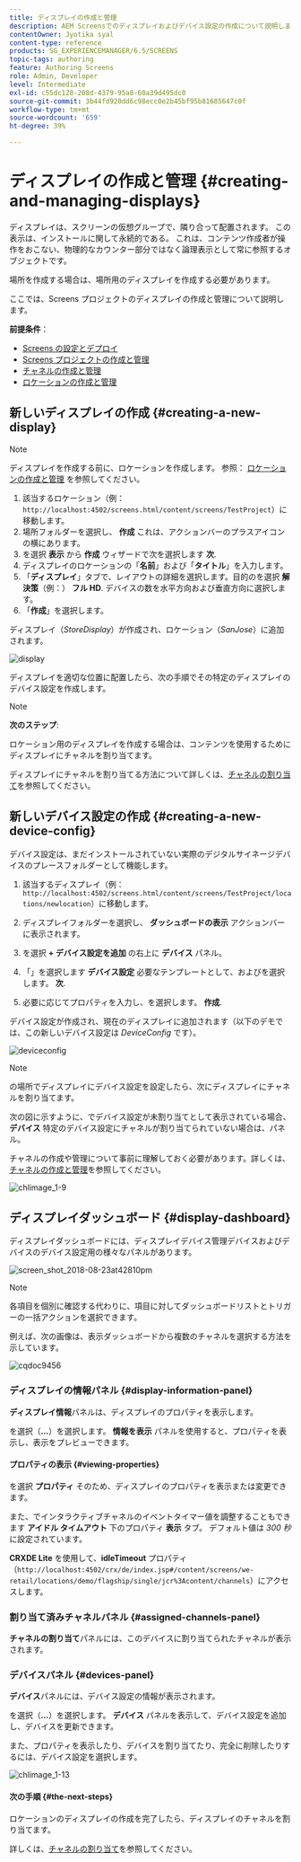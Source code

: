 ```yaml
---
title: ディスプレイの作成と管理
description: AEM Screensでのディスプレイおよびデバイス設定の作成について説明します。 表示ダッシュボードについても説明します。
contentOwner: Jyotika syal
content-type: reference
products: SG_EXPERIENCEMANAGER/6.5/SCREENS
topic-tags: authoring
feature: Authoring Screens
role: Admin, Developer
level: Intermediate
exl-id: c55dc128-208d-4379-95a8-60a39d495dc0
source-git-commit: 3b44fd920dd6c98ecc0e2b45bf95b81685647c0f
workflow-type: tm+mt
source-wordcount: '659'
ht-degree: 39%

---
```


# ディスプレイの作成と管理 {#creating-and-managing-displays}

ディスプレイは、スクリーンの仮想グループで、隣り合って配置されます。 この表示は、インストールに関して永続的である。 これは、コンテンツ作成者が操作をおこない、物理的なカウンター部分ではなく論理表示として常に参照するオブジェクトです。

場所を作成する場合は、場所用のディスプレイを作成する必要があります。

ここでは、Screens プロジェクトのディスプレイの作成と管理について説明します。

**前提条件**：

* [Screens の設定とデプロイ](configuring-screens-introduction.md)
* [Screens プロジェクトの作成と管理](creating-a-screens-project.md)
* [チャネルの作成と管理](managing-channels.md)
* [ロケーションの作成と管理](managing-locations.md)

## 新しいディスプレイの作成 {#creating-a-new-display}

>[!NOTE]
>
>ディスプレイを作成する前に、ロケーションを作成します。 参照： [ロケーションの作成と管理](managing-locations.md) を参照してください。

1. 該当するロケーション（例：`http://localhost:4502/screens.html/content/screens/TestProject`）に移動します。
1. 場所フォルダーを選択し、 **作成** これは、アクションバーのプラスアイコンの横にあります。
1. を選択 **表示** から **作成** ウィザードで次を選択します **次**.
1. ディスプレイのロケーションの「**名前**」および「**タイトル**」を入力します。
1. 「**ディスプレイ**」タブで、レイアウトの詳細を選択します。目的のを選択 **解決策**（例：） **フル HD**. デバイスの数を水平方向および垂直方向に選択します。
1. 「**作成**」を選択します。

ディスプレイ（*StoreDisplay*）が作成され、ロケーション（*SanJose*）に追加されます。

![display](assets/display.gif)

ディスプレイを適切な位置に配置したら、次の手順でその特定のディスプレイのデバイス設定を作成します。

>[!NOTE]
>
>**次のステップ**:
>
>ロケーション用のディスプレイを作成する場合は、コンテンツを使用するためにディスプレイにチャネルを割り当てます。
>
>ディスプレイにチャネルを割り当てる方法について詳しくは、[チャネルの割り当て](channel-assignment.md)を参照してください。

## 新しいデバイス設定の作成 {#creating-a-new-device-config}

デバイス設定は、まだインストールされていない実際のデジタルサイネージデバイスのプレースフォルダーとして機能します。

1. 該当するディスプレイ（例：`http://localhost:4502/screens.html/content/screens/TestProject/locations/newlocation`）に移動します。
1. ディスプレイフォルダーを選択し、 **ダッシュボードの表示** アクションバーに表示されます。
1. を選択 **+ デバイス設定を追加** の右上に **デバイス** パネル。

1. 「」を選択します **デバイス設定** 必要なテンプレートとして、およびを選択します。 **次**.

1. 必要に応じてプロパティを入力し、を選択します。 **作成**.

デバイス設定が作成され、現在のディスプレイに追加されます（以下のデモでは、この新しいデバイス設定は *DeviceConfig* です）。

![deviceconfig](assets/deviceconfig.gif)

>[!NOTE]
>
>の場所でディスプレイにデバイス設定を設定したら、次にディスプレイにチャネルを割り当てます。
>
>次の図に示すように、でデバイス設定が未割り当てとして表示されている場合、 **デバイス** 特定のデバイス設定にチャネルが割り当てられていない場合は、パネル。
>
>チャネルの作成や管理について事前に理解しておく必要があります。詳しくは、[チャネルの作成と管理](managing-channels.md)を参照してください。

![chlimage_1-9](assets/chlimage_1-9.png)

## ディスプレイダッシュボード {#display-dashboard}

ディスプレイダッシュボードには、ディスプレイデバイス管理デバイスおよびデバイスのデバイス設定用の様々なパネルがあります。

![screen_shot_2018-08-23at42810pm](assets/screen_shot_2018-08-23at42810pm.png)

>[!NOTE]
>
>各項目を個別に確認する代わりに、項目に対してダッシュボードリストとトリガーの一括アクションを選択できます。
>
>例えば、次の画像は、表示ダッシュボードから複数のチャネルを選択する方法を示しています。

![cqdoc9456](assets/cqdoc9456.gif)

### ディスプレイの情報パネル {#display-information-panel}

**ディスプレイ情報**&#x200B;パネルは、ディスプレイのプロパティを表示します。

を選択（**...**）を選択します。 **情報を表示** パネルを使用すると、プロパティを表示し、表示をプレビューできます。


#### プロパティの表示 {#viewing-properties}

を選択 **プロパティ** そのため、ディスプレイのプロパティを表示または変更できます。

また、でインタラクティブチャネルのイベントタイマー値を調整することもできます **アイドル タイムアウト** 下のプロパティ **表示** タブ。 デフォルト値は *300 秒*&#x200B;に設定されています。

**CRXDE Lite** を使用して、**idleTimeout** プロパティ（`http://localhost:4502/crx/de/index.jsp#/content/screens/we-retail/locations/demo/flagship/single/jcr%3Acontent/channels`）にアクセスします。


### 割り当て済みチャネルパネル {#assigned-channels-panel}

**チャネルの割り当て**&#x200B;パネルには、このデバイスに割り当てられたチャネルが表示されます。


### デバイスパネル {#devices-panel}

**デバイス**&#x200B;パネルには、デバイス設定の情報が表示されます。

を選択（**...**）を選択します。 **デバイス** パネルを表示して、デバイス設定を追加し、デバイスを更新できます。

また、プロパティを表示したり、デバイスを割り当てたり、完全に削除したりするには、デバイス設定を選択します。

![chlimage_1-13](assets/chlimage_1-13.png)

#### 次の手順 {#the-next-steps}

ロケーションのディスプレイの作成を完了したら、ディスプレイのチャネルを割り当てます。

詳しくは、[チャネルの割り当て](channel-assignment.md)を参照してください。
